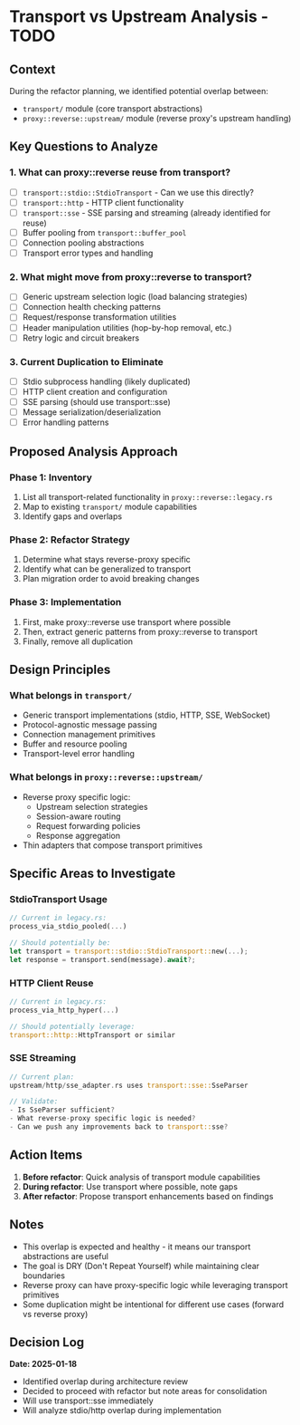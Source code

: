 # Transport vs Upstream Analysis - TODO

## Context
During the refactor planning, we identified potential overlap between:
- `transport/` module (core transport abstractions)
- `proxy::reverse::upstream/` module (reverse proxy's upstream handling)

## Key Questions to Analyze

### 1. What can proxy::reverse reuse from transport?
- [ ] `transport::stdio::StdioTransport` - Can we use this directly?
- [ ] `transport::http` - HTTP client functionality
- [ ] `transport::sse` - SSE parsing and streaming (already identified for reuse)
- [ ] Buffer pooling from `transport::buffer_pool`
- [ ] Connection pooling abstractions
- [ ] Transport error types and handling

### 2. What might move from proxy::reverse to transport?
- [ ] Generic upstream selection logic (load balancing strategies)
- [ ] Connection health checking patterns
- [ ] Request/response transformation utilities
- [ ] Header manipulation utilities (hop-by-hop removal, etc.)
- [ ] Retry logic and circuit breakers

### 3. Current Duplication to Eliminate
- [ ] Stdio subprocess handling (likely duplicated)
- [ ] HTTP client creation and configuration
- [ ] SSE parsing (should use transport::sse)
- [ ] Message serialization/deserialization
- [ ] Error handling patterns

## Proposed Analysis Approach

### Phase 1: Inventory
1. List all transport-related functionality in `proxy::reverse::legacy.rs`
2. Map to existing `transport/` module capabilities
3. Identify gaps and overlaps

### Phase 2: Refactor Strategy
1. Determine what stays reverse-proxy specific
2. Identify what can be generalized to transport
3. Plan migration order to avoid breaking changes

### Phase 3: Implementation
1. First, make proxy::reverse use transport where possible
2. Then, extract generic patterns from proxy::reverse to transport
3. Finally, remove all duplication

## Design Principles

### What belongs in `transport/`
- Generic transport implementations (stdio, HTTP, SSE, WebSocket)
- Protocol-agnostic message passing
- Connection management primitives
- Buffer and resource pooling
- Transport-level error handling

### What belongs in `proxy::reverse::upstream/`
- Reverse proxy specific logic:
  - Upstream selection strategies
  - Session-aware routing
  - Request forwarding policies
  - Response aggregation
- Thin adapters that compose transport primitives

## Specific Areas to Investigate

### StdioTransport Usage
```rust
// Current in legacy.rs:
process_via_stdio_pooled(...)

// Should potentially be:
let transport = transport::stdio::StdioTransport::new(...);
let response = transport.send(message).await?;
```

### HTTP Client Reuse
```rust
// Current in legacy.rs:
process_via_http_hyper(...)

// Should potentially leverage:
transport::http::HttpTransport or similar
```

### SSE Streaming
```rust
// Current plan:
upstream/http/sse_adapter.rs uses transport::sse::SseParser

// Validate:
- Is SseParser sufficient?
- What reverse-proxy specific logic is needed?
- Can we push any improvements back to transport::sse?
```

## Action Items

1. **Before refactor**: Quick analysis of transport module capabilities
2. **During refactor**: Use transport where possible, note gaps
3. **After refactor**: Propose transport enhancements based on findings

## Notes

- This overlap is expected and healthy - it means our transport abstractions are useful
- The goal is DRY (Don't Repeat Yourself) while maintaining clear boundaries
- Reverse proxy can have proxy-specific logic while leveraging transport primitives
- Some duplication might be intentional for different use cases (forward vs reverse proxy)

## Decision Log

**Date: 2025-01-18**
- Identified overlap during architecture review
- Decided to proceed with refactor but note areas for consolidation
- Will use transport::sse immediately
- Will analyze stdio/http overlap during implementation